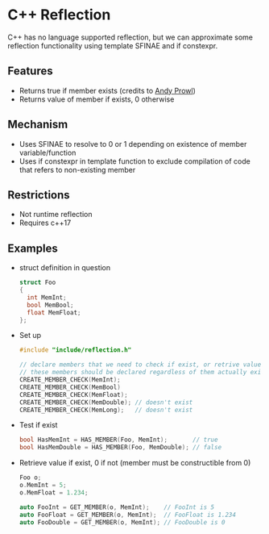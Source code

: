 # C++ Reflection

C++ has no language supported reflection, but we can approximate some reflection functionality using template SFINAE and if constexpr.

## Features

* Returns true if member exists (credits to [Andy Prowl](https://stackoverflow.com/a/14523787))
* Returns value of member if exists, 0 otherwise

## Mechanism

* Uses SFINAE to resolve to 0 or 1 depending on existence of member variable/function
* Uses if constexpr in template function to exclude compilation of code that refers to non-existing member

## Restrictions

* Not runtime reflection
* Requires c++17

## Examples

* struct definition in question
  ```cpp
  struct Foo
  {
    int MemInt;
    bool MemBool;
    float MemFloat;
  };
  ```
* Set up
  ```cpp
  #include "include/reflection.h"

  // declare members that we need to check if exist, or retrive value
  // these members should be declared regardless of them actually existing or not
  CREATE_MEMBER_CHECK(MemInt);
  CREATE_MEMBER_CHECK(MemBool)
  CREATE_MEMBER_CHECK(MemFloat);
  CREATE_MEMBER_CHECK(MemDouble); // doesn't exist
  CREATE_MEMBER_CHECK(MemLong);   // doesn't exist
  ```

* Test if exist
  ```cpp
  bool HasMemInt = HAS_MEMBER(Foo, MemInt);       // true
  bool HasMemDouble = HAS_MEMBER(Foo, MemDouble); // false
  ```

* Retrieve value if exist, 0 if not (member must be constructible from 0)
  ```cpp
  Foo o;
  o.MemInt = 5;
  o.MemFloat = 1.234;

  auto FooInt = GET_MEMBER(o, MemInt);    // FooInt is 5
  auto FooFloat = GET_MEMBER(o, MemInt);  // FooFloat is 1.234
  auto FooDouble = GET_MEMBER(o, MemInt); // FooDouble is 0
  ```
